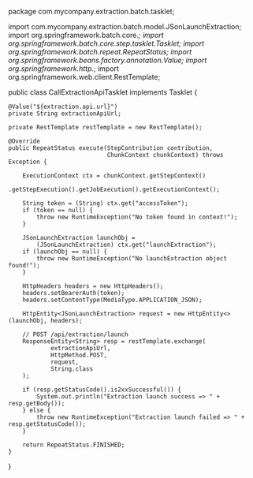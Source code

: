 package com.mycompany.extraction.batch.tasklet;

import com.mycompany.extraction.batch.model.JSonLaunchExtraction;
import org.springframework.batch.core.*;
import org.springframework.batch.core.step.tasklet.Tasklet;
import org.springframework.batch.repeat.RepeatStatus;
import org.springframework.beans.factory.annotation.Value;
import org.springframework.http.*;
import org.springframework.web.client.RestTemplate;

public class CallExtractionApiTasklet implements Tasklet {

    @Value("${extraction.api.url}")
    private String extractionApiUrl;

    private RestTemplate restTemplate = new RestTemplate();

    @Override
    public RepeatStatus execute(StepContribution contribution,
                                ChunkContext chunkContext) throws Exception {

        ExecutionContext ctx = chunkContext.getStepContext()
                .getStepExecution().getJobExecution().getExecutionContext();

        String token = (String) ctx.get("accessToken");
        if (token == null) {
            throw new RuntimeException("No token found in context!");
        }

        JSonLaunchExtraction launchObj = 
            (JSonLaunchExtraction) ctx.get("launchExtraction");
        if (launchObj == null) {
            throw new RuntimeException("No launchExtraction object found!");
        }

        HttpHeaders headers = new HttpHeaders();
        headers.setBearerAuth(token);
        headers.setContentType(MediaType.APPLICATION_JSON);

        HttpEntity<JSonLaunchExtraction> request = new HttpEntity<>(launchObj, headers);

        // POST /api/extraction/launch
        ResponseEntity<String> resp = restTemplate.exchange(
                extractionApiUrl,
                HttpMethod.POST,
                request,
                String.class
        );

        if (resp.getStatusCode().is2xxSuccessful()) {
            System.out.println("Extraction launch success => " + resp.getBody());
        } else {
            throw new RuntimeException("Extraction launch failed => " + resp.getStatusCode());
        }

        return RepeatStatus.FINISHED;
    }
}
